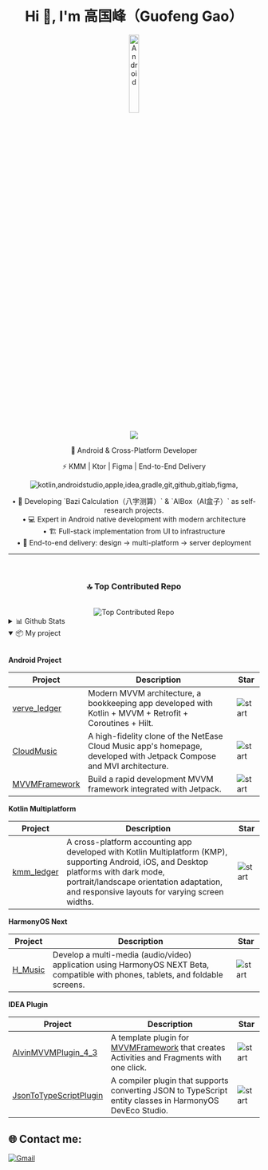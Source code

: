 <h1 align="center">Hi 👋, I'm 高国峰（Guofeng Gao）</h1>

<p align="center">
    <img align="center" alt="Android" width="20%" src="https://media.giphy.com/media/Y4bzv6DYbYzy8jDnoW/giphy.gif"/>
</p>

<p align="center">
    <a alt="Gmail" href="a912816369@gmail.com"><img src="https://skillicons.dev/icons?i=gmail"/></a>
</p>

<p align="center">🚀 Android & Cross-Platform Developer</p>

<p align="center">⚡ KMM | Ktor | Figma | End-to-End Delivery</p>

<p align="center">
    <img alt="kotlin,androidstudio,apple,idea,gradle,git,github,gitlab,figma," src="https://skillicons.dev/icons?i=kotlin,androidstudio,apple,idea,gradle,git,github,gitlab,figma"/>
</p>

<div align="center">
    <span>• 🔭 Developing `Bazi Calculation（八字测算）` & `AIBox（AI盒子）` as self-research projects.</span><br>
    <span>• 💻 Expert in Android native development with modern architecture</span><br>
    <span>• 🏗️ Full-stack implementation from UI to infrastructure</span><br>
    <span>• 🚀 End-to-end delivery: design → multi-platform → server deployment</span>
</div>

---

<div align="center">
    </br><h3>🔝 Top Contributed Repo</h3></br>
    <img alt="Top Contributed Repo" src="https://github-contributor-stats.vercel.app/api?username=Chen-Xi-g&limit=5&theme=blueberry&combine_all_yearly_contributions=true"/>
</div>

<details>
  <summary>
      📊 Github Stats
  </summary>

  <div align="center">
    <img alt="Top Langs" src="https://github-readme-stats.vercel.app/api/top-langs/?username=Chen-Xi-g&layout=compact&theme=blueberry&count_private=true&hide_border=true"/>
    </br>
    <img alt="Github stats" src="https://github-readme-stats.vercel.app/api?username=Chen-Xi-g&theme=blueberry&count_private=true&hide_border=true&line_height=20"/>
    </br>
    <img alt="Github stats" src="https://github-readme-streak-stats.herokuapp.com/?user=Chen-Xi-g&theme=blueberry&count_private=true&hide_border=true"/>
  </div>
</details>

<details open>
    <summary>
      📦 My project
    </summary>

</br>

**Android Project**

| Project                                                     | Description                                                  | Star                                                         |
| ----------------------------------------------------------- | ------------------------------------------------------------ | ------------------------------------------------------------ |
| [verve_ledger](https://github.com/Chen-Xi-g/VerveLedger)    | Modern MVVM architecture, a bookkeeping app developed with Kotlin + MVVM + Retrofit + Coroutines + Hilt. | ![start](https://img.shields.io/github/stars/Chen-Xi-g/VerveLedger?style=social) |
| [CloudMusic](https://github.com/Chen-Xi-g/CloudMusic)       | A high-fidelity clone of the NetEase Cloud Music app's homepage, developed with Jetpack Compose and MVI architecture. | ![start](https://img.shields.io/github/stars/Chen-Xi-g/CloudMusic?style=social) |
| [MVVMFramework](https://github.com/Chen-Xi-g/MVVMFramework) | Build a rapid development MVVM framework integrated with Jetpack. | ![start](https://img.shields.io/github/stars/Chen-Xi-g/MVVMFramework?style=social) |

**Kotlin Multiplatform**

| Project                                               | Description                                                  | Star                                                         |
| ----------------------------------------------------- | ------------------------------------------------------------ | ------------------------------------------------------------ |
| [kmm_ledger](https://github.com/Chen-Xi-g/kmm_ledger) | A cross-platform accounting app developed with Kotlin Multiplatform (KMP), supporting Android, iOS, and Desktop platforms with dark mode, portrait/landscape orientation adaptation, and responsive layouts for varying screen widths. | ![start](https://img.shields.io/github/stars/Chen-Xi-g/kmm_ledger?style=social) |

**HarmonyOS Next**

| Project                                         | Description                                                  | Star                                                         |
| ----------------------------------------------- | ------------------------------------------------------------ | ------------------------------------------------------------ |
| [H_Music](https://github.com/Chen-Xi-g/H_Music) | Develop a multi-media (audio/video) application using HarmonyOS NEXT Beta, compatible with phones, tablets, and foldable screens. | ![start](https://img.shields.io/github/stars/Chen-Xi-g/H_Music?style=social) |

**IDEA Plugin**

| Project                                                      | Description                                                  | Star                                                         |
| ------------------------------------------------------------ | ------------------------------------------------------------ | ------------------------------------------------------------ |
| [AlvinMVVMPlugin_4_3](https://github.com/Chen-Xi-g/AlvinMVVMPlugin_4_3) | A template plugin for [MVVMFramework](https://github.com/Chen-Xi-g/MVVMFramework) that creates Activities and Fragments with one click. | ![start](https://img.shields.io/github/stars/Chen-Xi-g/AlvinMVVMPlugin_4_3?style=social) |
| [JsonToTypeScriptPlugin](https://github.com/Chen-Xi-g/JsonToTypeScriptPlugin) | A compiler plugin that supports converting JSON to TypeScript entity classes in HarmonyOS DevEco Studio. | ![start](https://img.shields.io/github/stars/Chen-Xi-g/JsonToTypeScriptPlugin?style=social) |

</details>

## 🌐 Contact me:

[![Gmail](https://img.shields.io/badge/Gmail-red?style=for-the-badge&logo=gmail&logoColor=white)](a912816369@gmail.com) 
